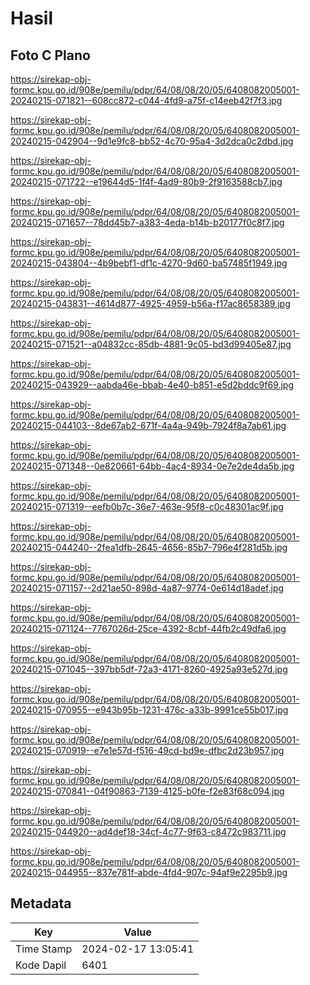 # Hasil

## Foto C Plano

https://sirekap-obj-formc.kpu.go.id/908e/pemilu/pdpr/64/08/08/20/05/6408082005001-20240215-071821--608cc872-c044-4fd9-a75f-c14eeb42f7f3.jpg

https://sirekap-obj-formc.kpu.go.id/908e/pemilu/pdpr/64/08/08/20/05/6408082005001-20240215-042904--9d1e9fc8-bb52-4c70-95a4-3d2dca0c2dbd.jpg

https://sirekap-obj-formc.kpu.go.id/908e/pemilu/pdpr/64/08/08/20/05/6408082005001-20240215-071722--e19644d5-1f4f-4ad9-80b9-2f9163588cb7.jpg

https://sirekap-obj-formc.kpu.go.id/908e/pemilu/pdpr/64/08/08/20/05/6408082005001-20240215-071657--78dd45b7-a383-4eda-b14b-b20177f0c8f7.jpg

https://sirekap-obj-formc.kpu.go.id/908e/pemilu/pdpr/64/08/08/20/05/6408082005001-20240215-043804--4b9bebf1-df1c-4270-9d60-ba57485f1949.jpg

https://sirekap-obj-formc.kpu.go.id/908e/pemilu/pdpr/64/08/08/20/05/6408082005001-20240215-043831--4614d877-4925-4959-b56a-f17ac8658389.jpg

https://sirekap-obj-formc.kpu.go.id/908e/pemilu/pdpr/64/08/08/20/05/6408082005001-20240215-071521--a04832cc-85db-4881-9c05-bd3d99405e87.jpg

https://sirekap-obj-formc.kpu.go.id/908e/pemilu/pdpr/64/08/08/20/05/6408082005001-20240215-043929--aabda46e-bbab-4e40-b851-e5d2bddc9f69.jpg

https://sirekap-obj-formc.kpu.go.id/908e/pemilu/pdpr/64/08/08/20/05/6408082005001-20240215-044103--8de67ab2-671f-4a4a-949b-7924f8a7ab61.jpg

https://sirekap-obj-formc.kpu.go.id/908e/pemilu/pdpr/64/08/08/20/05/6408082005001-20240215-071348--0e820661-64bb-4ac4-8934-0e7e2de4da5b.jpg

https://sirekap-obj-formc.kpu.go.id/908e/pemilu/pdpr/64/08/08/20/05/6408082005001-20240215-071319--eefb0b7c-36e7-463e-95f8-c0c48301ac9f.jpg

https://sirekap-obj-formc.kpu.go.id/908e/pemilu/pdpr/64/08/08/20/05/6408082005001-20240215-044240--2fea1dfb-2645-4656-85b7-796e4f281d5b.jpg

https://sirekap-obj-formc.kpu.go.id/908e/pemilu/pdpr/64/08/08/20/05/6408082005001-20240215-071157--2d21ae50-898d-4a87-9774-0e614d18adef.jpg

https://sirekap-obj-formc.kpu.go.id/908e/pemilu/pdpr/64/08/08/20/05/6408082005001-20240215-071124--7767026d-25ce-4392-8cbf-44fb2c49dfa6.jpg

https://sirekap-obj-formc.kpu.go.id/908e/pemilu/pdpr/64/08/08/20/05/6408082005001-20240215-071045--397bb5df-72a3-4171-8260-4925a93e527d.jpg

https://sirekap-obj-formc.kpu.go.id/908e/pemilu/pdpr/64/08/08/20/05/6408082005001-20240215-070955--e943b95b-1231-476c-a33b-9991ce55b017.jpg

https://sirekap-obj-formc.kpu.go.id/908e/pemilu/pdpr/64/08/08/20/05/6408082005001-20240215-070919--e7e1e57d-f516-49cd-bd9e-dfbc2d23b957.jpg

https://sirekap-obj-formc.kpu.go.id/908e/pemilu/pdpr/64/08/08/20/05/6408082005001-20240215-070841--04f90863-7139-4125-b0fe-f2e83f68c094.jpg

https://sirekap-obj-formc.kpu.go.id/908e/pemilu/pdpr/64/08/08/20/05/6408082005001-20240215-044920--ad4def18-34cf-4c77-9f63-c8472c983711.jpg

https://sirekap-obj-formc.kpu.go.id/908e/pemilu/pdpr/64/08/08/20/05/6408082005001-20240215-044955--837e781f-abde-4fd4-907c-94af9e2295b9.jpg


## Metadata

| Key        | Value               |
| ---------- | ------------------- |
| Time Stamp | 2024-02-17 13:05:41 |
| Kode Dapil | 6401                |



